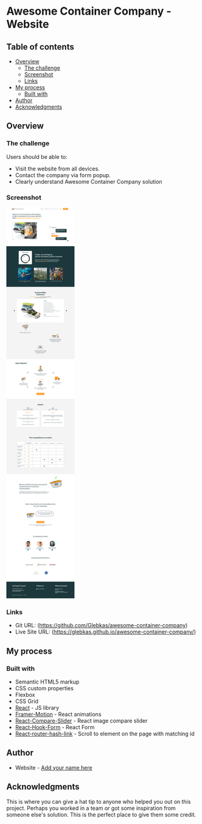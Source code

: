 # Awesome Container Company - Website

## Table of contents

-   [Overview](#overview)
    -   [The challenge](#the-challenge)
    -   [Screenshot](#screenshot)
    -   [Links](#links)
-   [My process](#my-process)
    -   [Built with](#built-with)
-   [Author](#author)
-   [Acknowledgments](#acknowledgments)

## Overview

### The challenge

Users should be able to:

-   Visit the website from all devices. 
-   Contact the company via form popup.
-   Clearly understand Awesome Container Company solution

### Screenshot

![](./screenshot.png)

### Links

-   Git URL: (https://github.com/Glebkas/awesome-container-company)
-   Live Site URL: (https://glebkas.github.io/awesome-container-company/)

## My process

### Built with

-   Semantic HTML5 markup
-   CSS custom properties
-   Flexbox
-   CSS Grid
-   [React](https://reactjs.org/) - JS library
-   [Framer-Motion](https://www.framer.com/motion/) - React animations
-   [React-Compare-Slider](https://react-compare-slider.vercel.app/) - React image compare slider
-   [React-Hook-Form](https://react-hook-form.com/) - React Form
-   [React-router-hash-link](https://github.com/rafgraph/react-router-hash-link#readme) - Scroll to element on the page with matching id

## Author

-   Website - [Add your name here](https://www.your-site.com)

## Acknowledgments

This is where you can give a hat tip to anyone who helped you out on this project. Perhaps you worked in a team or got some inspiration from someone else's solution. This is the perfect place to give them some credit.
